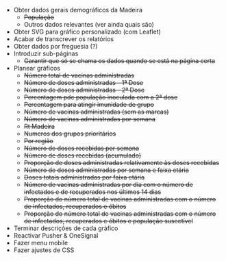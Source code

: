 - Obter dados gerais demográficos da Madeira
    - ~~População~~
    - Outros dados relevantes (ver ainda quais são)
- Obter SVG para gráfico personalizado (com Leaflet)
- Acabar de transcrever os relatórios
- Obter dados por freguesia (?)
- Introduzir sub-páginas
    - ~~Garantir que só se chama os dados quando se está na página certa~~
- Planear gráficos
    - ~~Número total de vacinas administradas~~
    - ~~Número de doses administradas - 1ª Dose~~
    - ~~Número de doses administradas - 2ª Dose~~
    - ~~Percentagem pde população inoculada com a 2ª dose~~
    - ~~Percentagem para atingir imunidade de grupo~~
    - ~~Número de vacinas administradas (sem as marcas)~~
    - ~~Número de vacinas administradas por semana~~
    - ~~Rt Madeira~~
    - ~~Numeros dos grupos prioritários~~
    - ~~Por região~~
    - ~~Número de doses recebidas por semana~~
    - ~~Número de doses recebidas (acumulado)~~
    - ~~Proporção de doses administradas relativamente às doses recebidas~~
    - ~~Número de doses administradas por semana e faixa etária~~
    - ~~Doses totais administradas por faixa etária~~
    - ~~Número de vacinas administradas por dia com o número de infectados e de recuperados nos últimos 14 dias~~
    - ~~Proporção do número total de vacinas administradas com o número de infectados, recuperados e óbitos~~
    - ~~Proporção do número total de vacinas administradas com o número de infectados, recuperados e óbitos e população suscetível~~
- Terminar descrições de cada gráfico
- Reactivar Pusher & OneSignal
- Fazer menu mobile
- Fazer ajustes de CSS
